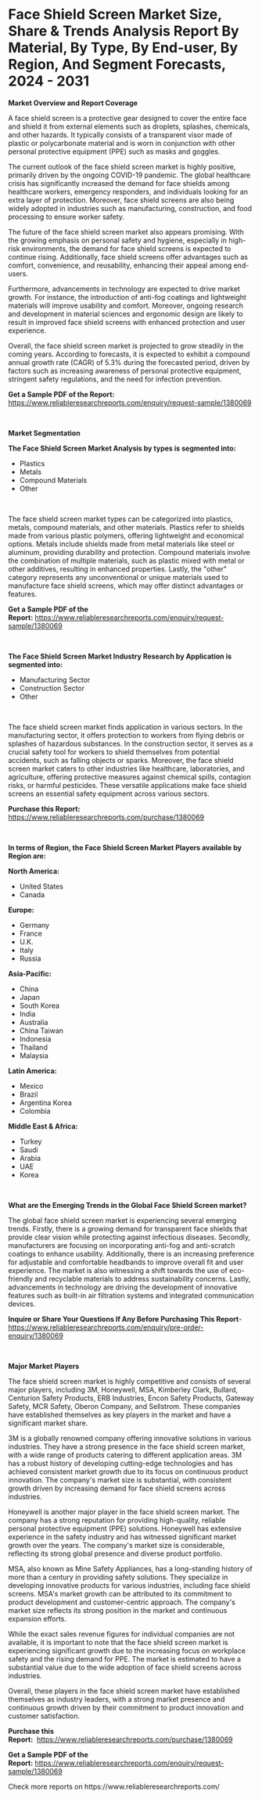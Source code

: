 <p><h1>Face Shield Screen Market Size, Share & Trends Analysis Report By Material, By Type, By End-user, By Region, And Segment Forecasts, 2024 - 2031</h1></p><p><strong>Market Overview and Report Coverage</strong></p>
<p><p>A face shield screen is a protective gear designed to cover the entire face and shield it from external elements such as droplets, splashes, chemicals, and other hazards. It typically consists of a transparent visor made of plastic or polycarbonate material and is worn in conjunction with other personal protective equipment (PPE) such as masks and goggles.</p><p>The current outlook of the face shield screen market is highly positive, primarily driven by the ongoing COVID-19 pandemic. The global healthcare crisis has significantly increased the demand for face shields among healthcare workers, emergency responders, and individuals looking for an extra layer of protection. Moreover, face shield screens are also being widely adopted in industries such as manufacturing, construction, and food processing to ensure worker safety.</p><p>The future of the face shield screen market also appears promising. With the growing emphasis on personal safety and hygiene, especially in high-risk environments, the demand for face shield screens is expected to continue rising. Additionally, face shield screens offer advantages such as comfort, convenience, and reusability, enhancing their appeal among end-users.</p><p>Furthermore, advancements in technology are expected to drive market growth. For instance, the introduction of anti-fog coatings and lightweight materials will improve usability and comfort. Moreover, ongoing research and development in material sciences and ergonomic design are likely to result in improved face shield screens with enhanced protection and user experience.</p><p>Overall, the face shield screen market is projected to grow steadily in the coming years. According to forecasts, it is expected to exhibit a compound annual growth rate (CAGR) of 5.3% during the forecasted period, driven by factors such as increasing awareness of personal protective equipment, stringent safety regulations, and the need for infection prevention.</p></p>
<p><strong>Get a Sample PDF of the Report:</strong> <a href="https://www.reliableresearchreports.com/enquiry/request-sample/1380069">https://www.reliableresearchreports.com/enquiry/request-sample/1380069</a></p>
<p>&nbsp;</p>
<p><strong>Market Segmentation</strong></p>
<p><strong>The Face Shield Screen Market Analysis by types is segmented into:</strong></p>
<p><ul><li>Plastics</li><li>Metals</li><li>Compound Materials</li><li>Other</li></ul></p>
<p>&nbsp;</p>
<p><p>The face shield screen market types can be categorized into plastics, metals, compound materials, and other materials. Plastics refer to shields made from various plastic polymers, offering lightweight and economical options. Metals include shields made from metal materials like steel or aluminum, providing durability and protection. Compound materials involve the combination of multiple materials, such as plastic mixed with metal or other additives, resulting in enhanced properties. Lastly, the "other" category represents any unconventional or unique materials used to manufacture face shield screens, which may offer distinct advantages or features.</p></p>
<p><strong>Get a Sample PDF of the Report:</strong>&nbsp;<a href="https://www.reliableresearchreports.com/enquiry/request-sample/1380069">https://www.reliableresearchreports.com/enquiry/request-sample/1380069</a></p>
<p>&nbsp;</p>
<p><strong>The Face Shield Screen Market Industry Research by Application is segmented into:</strong></p>
<p><ul><li>Manufacturing Sector</li><li>Construction Sector</li><li>Other</li></ul></p>
<p>&nbsp;</p>
<p><p>The face shield screen market finds application in various sectors. In the manufacturing sector, it offers protection to workers from flying debris or splashes of hazardous substances. In the construction sector, it serves as a crucial safety tool for workers to shield themselves from potential accidents, such as falling objects or sparks. Moreover, the face shield screen market caters to other industries like healthcare, laboratories, and agriculture, offering protective measures against chemical spills, contagion risks, or harmful pesticides. These versatile applications make face shield screens an essential safety equipment across various sectors.</p></p>
<p><strong>Purchase this Report:</strong>&nbsp; <a href="https://www.reliableresearchreports.com/purchase/1380069">https://www.reliableresearchreports.com/purchase/1380069</a></p>
<p>&nbsp;</p>
<p><strong>In terms of Region, the Face Shield Screen Market Players available by Region are:</strong></p>
<p>
    <p> <strong> North America: </strong>
        <ul>
            <li>United States</li>
            <li>Canada</li>
        </ul>
        </p> 
    <p> <strong> Europe: </strong>
        <ul>
            <li>Germany</li>
            <li>France</li>
            <li>U.K.</li>
            <li>Italy</li>
            <li>Russia</li>
        </ul>
        </p> 
    <p> <strong> Asia-Pacific: </strong>
        <ul>
            <li>China</li>
            <li>Japan</li>
            <li>South Korea</li>
            <li>India</li>
            <li>Australia</li>
            <li>China Taiwan</li>
            <li>Indonesia</li>
            <li>Thailand</li>
            <li>Malaysia</li>
        </ul>
        </p> 
    <p> <strong> Latin America: </strong>
        <ul>
            <li>Mexico</li>
            <li>Brazil</li>
            <li>Argentina Korea</li>
            <li>Colombia</li>
        </ul>
        </p> 
    <p> <strong> Middle East & Africa: </strong>
        <ul>
            <li>Turkey</li>
            <li>Saudi</li>
            <li>Arabia</li>
            <li>UAE</li>
            <li>Korea</li>
        </ul>
    </p>
    </p>
<p>&nbsp;</p>
<p><strong>What are the Emerging Trends in the Global Face Shield Screen market?</strong></p>
<p><p>The global face shield screen market is experiencing several emerging trends. Firstly, there is a growing demand for transparent face shields that provide clear vision while protecting against infectious diseases. Secondly, manufacturers are focusing on incorporating anti-fog and anti-scratch coatings to enhance usability. Additionally, there is an increasing preference for adjustable and comfortable headbands to improve overall fit and user experience. The market is also witnessing a shift towards the use of eco-friendly and recyclable materials to address sustainability concerns. Lastly, advancements in technology are driving the development of innovative features such as built-in air filtration systems and integrated communication devices.</p></p>
<p><strong>Inquire or Share Your Questions If Any Before Purchasing This Report</strong>- <a href="https://www.reliableresearchreports.com/enquiry/pre-order-enquiry/1380069">https://www.reliableresearchreports.com/enquiry/pre-order-enquiry/1380069</a></p>
<p>&nbsp;</p>
<p><strong>Major Market Players</strong></p>
<p><p>The face shield screen market is highly competitive and consists of several major players, including 3M, Honeywell, MSA, Kimberley Clark, Bullard, Centurion Safety Products, ERB Industries, Encon Safety Products, Gateway Safety, MCR Safety, Oberon Company, and Sellstrom. These companies have established themselves as key players in the market and have a significant market share.</p><p>3M is a globally renowned company offering innovative solutions in various industries. They have a strong presence in the face shield screen market, with a wide range of products catering to different application areas. 3M has a robust history of developing cutting-edge technologies and has achieved consistent market growth due to its focus on continuous product innovation. The company's market size is substantial, with consistent growth driven by increasing demand for face shield screens across industries.</p><p>Honeywell is another major player in the face shield screen market. The company has a strong reputation for providing high-quality, reliable personal protective equipment (PPE) solutions. Honeywell has extensive experience in the safety industry and has witnessed significant market growth over the years. The company's market size is considerable, reflecting its strong global presence and diverse product portfolio.</p><p>MSA, also known as Mine Safety Appliances, has a long-standing history of more than a century in providing safety solutions. They specialize in developing innovative products for various industries, including face shield screens. MSA's market growth can be attributed to its commitment to product development and customer-centric approach. The company's market size reflects its strong position in the market and continuous expansion efforts.</p><p>While the exact sales revenue figures for individual companies are not available, it is important to note that the face shield screen market is experiencing significant growth due to the increasing focus on workplace safety and the rising demand for PPE. The market is estimated to have a substantial value due to the wide adoption of face shield screens across industries.</p><p>Overall, these players in the face shield screen market have established themselves as industry leaders, with a strong market presence and continuous growth driven by their commitment to product innovation and customer satisfaction.</p></p>
<p><strong>Purchase this Report:</strong>&nbsp;&nbsp;<a href="https://www.reliableresearchreports.com/purchase/1380069">https://www.reliableresearchreports.com/purchase/1380069</a></p>
<p></p>
<p><strong>Get a Sample PDF of the Report:</strong>&nbsp;<a href="https://www.reliableresearchreports.com/enquiry/request-sample/1380069">https://www.reliableresearchreports.com/enquiry/request-sample/1380069</a></p>
<p>Check more reports on https://www.reliableresearchreports.com/</p>